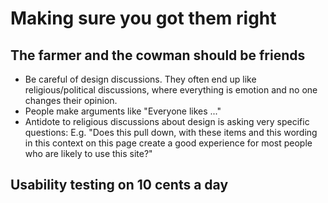 # Making sure you got them right

## The farmer and the cowman should be friends

- Be careful of design discussions. They often end up like religious/political discussions, where everything is emotion and no one changes their opinion.
- People make arguments like "Everyone likes ..."
- Antidote to religious discussions about design is asking very specific questions: E.g. "Does this pull down, with these items and this wording in this context on this page create a good experience for most people who are likely to use this site?"

## Usability testing on 10 cents a day

